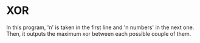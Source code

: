 # XOR
In this program, 'n' is taken in the first line and 'n numbers' in the next one.  
Then, it outputs the maximum xor between each possible couple of them.
